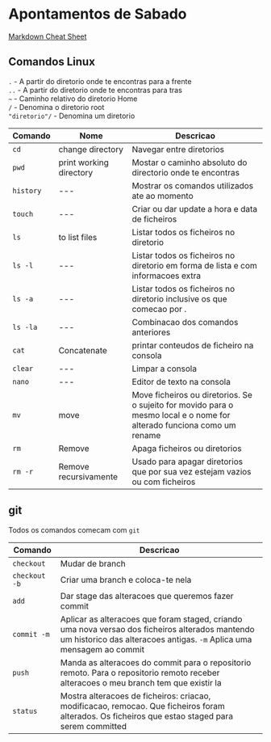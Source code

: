 # Apontamentos de Sabado

[Markdown Cheat Sheet](https://www.markdownguide.org/cheat-sheet/)

## Comandos Linux

`.` - A partir do diretorio onde te encontras para a frente  
`..` - A partir do diretorio onde te encontras para tras  
`~` - Caminho relativo do diretorio Home  
`/` - Denomina o diretorio root  
`"diretorio"/` - Denomina um diretorio  

| Comando | Nome | Descricao |
| ----------- | ----------- | ----------- |
| `cd` | change directory | Navegar entre diretorios |
| `pwd` | print working directory | Mostar o caminho absoluto do directorio onde te encontras |
| `history` | --- | Mostrar os comandos utilizados ate ao momento |
| `touch` | --- | Criar ou dar update a hora e data de ficheiros |
| `ls` | to list files | Listar todos os ficheiros no diretorio |
| `ls -l` | --- | Listar todos os ficheiros no diretorio em forma de lista e com informacoes extra |
| `ls -a` | --- | Listar todos os ficheiros no diretorio inclusive os que comecao por . |
| `ls -la` | --- | Combinacao dos comandos anteriores |
| `cat` | Concatenate | printar conteudos de ficheiro na consola |
| `clear` | --- | Limpar a consola |
| `nano` | --- | Editor de texto na consola |
| `mv` | move | Move ficheiros ou diretorios. Se o sujeito for movido para o mesmo local e o nome for alterado funciona como um rename |
| `rm` | Remove | Apaga ficheiros ou diretorios |
| `rm -r` | Remove recursivamente | Usado para apagar diretorios que por sua vez estejam vazios ou com ficheiros |

## git

Todos os comandos comecam com `git`  

| Comando | Descricao |
| ----------- | ----------- |
| `checkout` | Mudar de branch |
| `checkout -b` |Criar uma branch e coloca-te nela |
| `add` | Dar stage das alteracoes que queremos fazer commit |
| `commit -m` | Aplicar as alteracoes que foram staged, criando uma nova versao dos ficheiros alterados mantendo um historico das alteracoes antigas. `-m` Aplica uma mensagem ao commit |
| `push` | Manda as alteracoes do commit para o repositorio remoto. Para o repositorio remoto receber alteracoes o meu branch tem que existir la |
| `status` | Mostra alteracoes de ficheiros: criacao, modificacao, remocao. Que ficheiros foram alterados. Os ficheiros que estao staged para serem committed |
